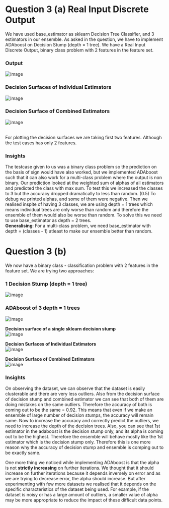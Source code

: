 # Question 3 (a) Real Input Discrete Output

We have used base_estimator as sklearn Decision Tree Classifier, and 3 estimators in our ensemble. As asked in the question, we have to implement ADAboost on Decision Stump (depth = 1 tree). 
We have a Real Input Discrete Output, binary class problem with 2 features in the feature set. 
<br>
### Output
![image](https://user-images.githubusercontent.com/76472249/219843670-6c544fd7-2aa0-45b9-90e0-393454fd0b2c.png)

### Decision Surfaces of Individual Estimators
![image](https://user-images.githubusercontent.com/76472249/219855082-0932fa4a-a3ce-47a7-b1b0-ccc0e8673409.png)

### Decision Surface of Combined Estimators
![image](https://user-images.githubusercontent.com/76472249/219855086-11eb7856-04df-418b-9ba7-75486169d50e.png)

<br>
For plotting the decision surfaces we are taking first two features. Although the test cases has only 2 features.

### Insights
The testcase given to us was a binary class problem so the prediction on the basis of sign would have also worked, but we implemented ADAboost such that it can also work for a multi-class problem where the output is non binary.
Our prediction looked at the weighted sum of alphas of all estimators and predicted the class with max sum. To test this we increased the classes to 3 but the accuracy dropped dramatically to less than random. (0.5) 
To debug we printed alphas, and some of them were negative. Then we realised inspite of having 3 classes, we are using depth = 1 trees which means individual trees are only worse than random and therefore the ensemble of them would also be worse than random.
To solve this we need to use base_estimator as depth = 2 trees. 
<br>
**Generalising**: For a multi-class problem, we need base_estimator with depth = (classes - 1) atleast to make our ensemble better than random.

# Question 3 (b) 
We now have a binary class - classification problem with 2 features in the feature set. We are trying two approaches:
<br>
### 1 Decision Stump (depth = 1 tree)
![image](https://user-images.githubusercontent.com/76472249/219844751-fbcb4608-67ff-469a-acc1-6ffe5db0b172.png)

### ADAboost of 3 depth = 1 trees
![image](https://user-images.githubusercontent.com/76472249/219844756-495f5505-9b98-4f17-8c77-ee0c518f64cf.png)
<br>

**Decision surface of a single sklearn decision stump** <br>
![image](https://user-images.githubusercontent.com/76472249/219845854-8bd55e06-825a-4d72-8485-c09001f76e75.png)

**Decision Surfaces of Individual Estimators** <br>
![image](https://user-images.githubusercontent.com/76472249/219855102-b293cb49-056f-4929-a403-9215156c51b0.png)

**Decision Surface of Combined Estimators**<br>
![image](https://user-images.githubusercontent.com/76472249/219855111-873e299b-f282-441e-ac4d-bb87664f2f4f.png)

### Insights 
On observing the dataset, we can observe that the dataset is easily clusterable and there are very less outliers. Also from the decision surface of decision stump and combined estimator we can see that both of them are doing mistakes on the same outliers.
Therefore the accuracy of both is coming out to be the same = 0.92. This means that even if we make an ensemble of large number of decision stumps, the accuracy will remain same. 
Now to increase the accuracy and correctly predict the outliers, we need to increase the depth of the decision trees.
Also, you can see that 1st estimator in the adaboost is the decision stump only, and its alpha is coming out to be the highest. Therefore the ensemble will behave mostly like the 1st estimator which is the decision stump only. Therefore this is one more reason why the accuracy of decision stump and ensemble is comping out to be exactly same.
<br>

One more thing we noticed while implementing ADAboost is that the alpha is not **strictly increasing** on further iterations. We thought that it should increase on further iterations because it depends inversely on error and as we are trying to decrease error, the alpha should increase. But after experimenting with few more datasets we realised that it depends on the specific characteristics of the dataset being used. For example, if the dataset is noisy or has a large amount of outliers, a smaller value of alpha may be more appropriate to reduce the impact of these difficult data points.
